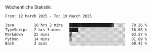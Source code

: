 
Wöchentliche Statistik:
<!--START_SECTION:waka-->

```txt
From: 12 March 2025 - To: 19 March 2025

Java         10 hrs 2 mins   ███████████████████▓░░░░░   78.26 %
TypeScript   2 hrs 3 mins    ████░░░░░░░░░░░░░░░░░░░░░   16.08 %
Markdown     25 mins         ▓░░░░░░░░░░░░░░░░░░░░░░░░   03.27 %
Python       14 mins         ▒░░░░░░░░░░░░░░░░░░░░░░░░   01.89 %
Bash         3 mins          ░░░░░░░░░░░░░░░░░░░░░░░░░   00.42 %
```

<!--END_SECTION:waka-->
